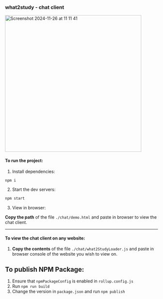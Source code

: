### what2study - chat client
<img width="449" alt="Screenshot 2024-11-26 at 11 11 41" src="https://github.com/user-attachments/assets/68f3b2a6-448f-4d96-972b-cfa66e0ef09c">

#### To run the project:

1. Install dependencies:

```bash
npm i
```

2. Start the dev servers:

```bash
npm start
```

3. View in browser:

**Copy the path** of the file `./chat/demo.html` and paste in browser to view the chat client.

---

#### To view the chat client on any website:

1. **Copy the contents** of the file `./chat/what2StudyLoader.js` and paste in browser console of the website you wish to view on.

## To publish NPM Package:

1. Ensure that `npmPackageConfig` is enabled in `rollup.config.js`
1. Run `npm run build`
1. Change the version in `package.json` and run `npm publish`
